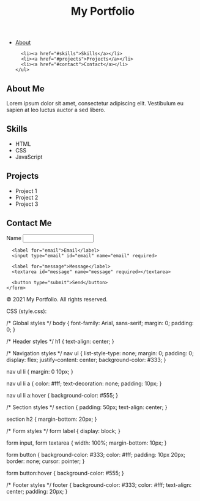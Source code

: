 <!DOCTYPE html>
<html lang="en">
<head>
  <meta charset="UTF-8">
  <meta name="viewport" content="width=device-width, initial-scale=1.0">
  <title>My Portfolio</title>
  <link rel="stylesheet" href="style.css"> <!-- Link to CSS file -->
</head>
<body>
  <header>
    <h1>My Portfolio</h1>
  </header>
  
  <nav>
    <ul>
      <li><a href="#about">About</a></li>
      
      <li><a href="#skills">Skills</a></li>
      <li><a href="#projects">Projects</a></li>
      <li><a href="#contact">Contact</a></li>
    </ul>
  </nav>
  
  <section id="about">
    <h2>About Me</h2>
    <p>Lorem ipsum dolor sit amet, consectetur adipiscing elit. Vestibulum eu sapien at leo luctus auctor a sed libero.</p>
  </section>
  
  <section id="skills">
    <h2>Skills</h2>
    <ul>
      <li>HTML</li>
      <li>CSS</li>
      <li>JavaScript</li>
    </ul>
  </section>
  
  <section id="projects">
    <h2>Projects</h2>
    <ul>
      <li>Project 1</li>
      <li>Project 2</li>
      <li>Project 3</li>
    </ul>
  </section>
  
  <section id="contact">
    <h2>Contact Me</h2>
    <form>
      <label for="name">Name</label>
      <input type="text" id="name" name="name" required>
      
      <label for="email">Email</label>
      <input type="email" id="email" name="email" required>
      
      <label for="message">Message</label>
      <textarea id="message" name="message" required></textarea>
      
      <button type="submit">Send</button>
    </form>
  </section>
  
  <footer>
    <p>&copy; 2021 My Portfolio. All rights reserved.</p>
  </footer>
</body>
</html>

CSS (style.css):

/* Global styles */
body {
  font-family: Arial, sans-serif;
  margin: 0;
  padding: 0;
}

/* Header styles */
h1 {
  text-align: center;
}

/* Navigation styles */
nav ul {
  list-style-type: none;
  margin: 0;
  padding: 0;
  display: flex;
  justify-content: center;
  background-color: #333;
}

nav ul li {
  margin: 0 10px;
}

nav ul li a {
  color: #fff;
  text-decoration: none;
  padding: 10px;
}

nav ul li a:hover {
  background-color: #555;
}

/* Section styles */
section {
  padding: 50px;
  text-align: center;
}

section h2 {
  margin-bottom: 20px;
}

/* Form styles */
form label {
  display: block;
}

form input, form textarea {
  width: 100%;
  margin-bottom: 10px;
}

form button {
  background-color: #333;
  color: #fff;
  padding: 10px 20px;
  border: none;
  cursor: pointer;
}

form button:hover {
  background-color: #555;
}

/* Footer styles */
footer {
  background-color: #333;
  color: #fff;
  text-align: center;
  padding: 20px;
}
